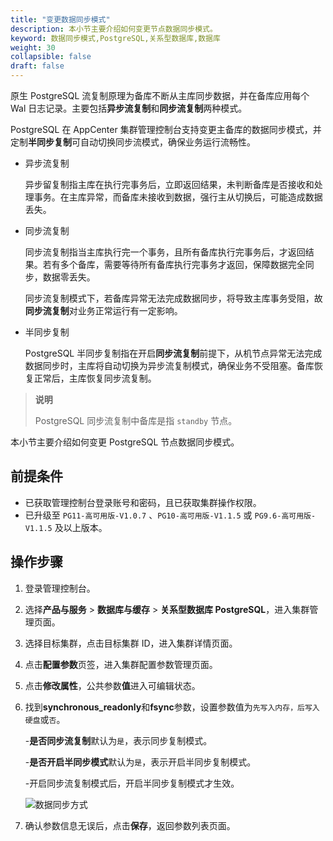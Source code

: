 ```yaml
---
title: "变更数据同步模式"
description: 本小节主要介绍如何变更节点数据同步模式。 
keyword: 数据同步模式,PostgreSQL,关系型数据库,数据库
weight: 30
collapsible: false
draft: false
---
```




原生 PostgreSQL 流复制原理为备库不断从主库同步数据，并在备库应用每个 Wal 日志记录。主要包括**异步流复制**和**同步流复制**两种模式。

PostgreSQL 在 AppCenter 集群管理控制台支持变更主备库的数据同步模式，并定制**半同步复制**可自动切换同步流模式，确保业务运行流畅性。

- 异步流复制

   异步留复制指主库在执行完事务后，立即返回结果，未判断备库是否接收和处理事务。在主库异常，而备库未接收到数据，强行主从切换后，可能造成数据丢失。

- 同步流复制

   同步流复制指当主库执行完一个事务，且所有备库执行完事务后，才返回结果。若有多个备库，需要等待所有备库执行完事务才返回，保障数据完全同步，数据零丢失。

   同步流复制模式下，若备库异常无法完成数据同步，将导致主库事务受阻，故**同步流复制**对业务正常运行有一定影响。

- 半同步复制

   PostgreSQL 半同步复制指在开启**同步流复制**前提下，从机节点异常无法完成数据同步时，主库将自动切换为异步流复制模式，确保业务不受阻塞。备库恢复正常后，主库恢复同步流复制。

> **说明**
> 
> PostgreSQL 同步流复制中备库是指 `standby` 节点。

本小节主要介绍如何变更 PostgreSQL 节点数据同步模式。

## 前提条件

- 已获取管理控制台登录账号和密码，且已获取集群操作权限。
- 已升级至 `PG11-高可用版-V1.0.7` 、`PG10-高可用版-V1.1.5` 或 `PG9.6-高可用版-V1.1.5` 及以上版本。

## 操作步骤

1. 登录管理控制台。
2. 选择**产品与服务** > **数据库与缓存** > **关系型数据库 PostgreSQL**，进入集群管理页面。
3. 选择目标集群，点击目标集群 ID，进入集群详情页面。
4. 点击**配置参数**页签，进入集群配置参数管理页面。
5. 点击**修改属性**，公共参数**值**进入可编辑状态。
6. 找到**synchronous_readonly**和**fsync**参数，设置参数值为`先写入内存，后写入硬盘`或`否`。

    -**是否同步流复制**默认为`是`，表示同步复制模式。

    -**是否开启半同步模式**默认为`是`，表示开启半同步复制模式。

    -开启同步流复制模式后，开启半同步复制模式才生效。

   ![数据同步方式](../../../_images/data_sync.png)

7. 确认参数信息无误后，点击**保存**，返回参数列表页面。
